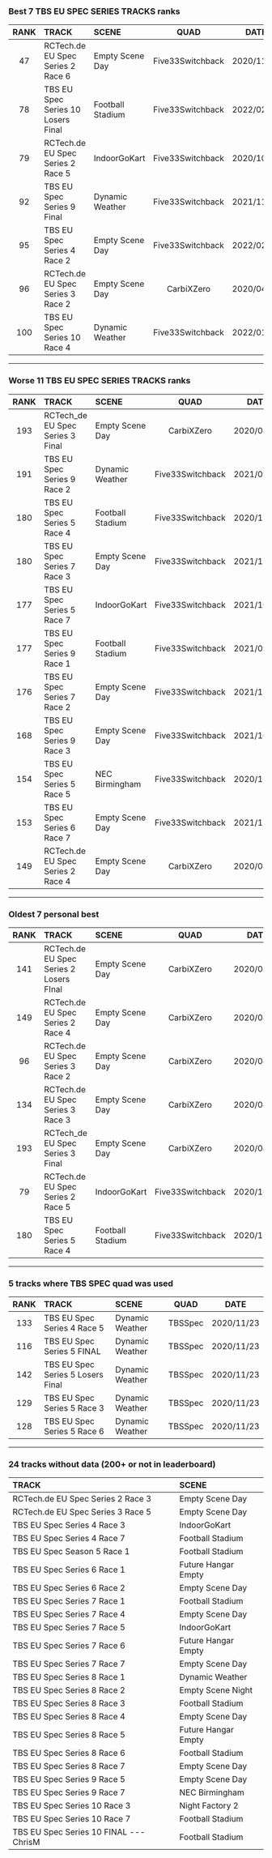 ### Best 7 TBS EU SPEC SERIES TRACKS ranks
|RANK|TRACK|SCENE|QUAD|DATE|
|:---:|:---|:---|:---:|:---:|
|47|RCTech.de EU Spec Series 2 Race 6|Empty Scene Day|Five33Switchback|2020/11/13|
|78|TBS EU Spec Series 10 Losers Final|Football Stadium|Five33Switchback|2022/02/19|
|79|RCTech.de EU Spec Series 2 Race 5|IndoorGoKart|Five33Switchback|2020/10/01|
|92|TBS EU Spec Series 9 Final|Dynamic Weather|Five33Switchback|2021/11/15|
|95|TBS EU Spec Series 4 Race 2|Empty Scene Day|Five33Switchback|2022/02/15|
|96|RCTech.de EU Spec Series 3 Race 2|Empty Scene Day|CarbiXZero|2020/04/06|
|100|TBS EU Spec Series 10 Race 4|Dynamic Weather|Five33Switchback|2022/01/08|
---
### Worse 11 TBS EU SPEC SERIES TRACKS ranks
|RANK|TRACK|SCENE|QUAD|DATE|
|:---:|:---|:---|:---:|:---:|
|193|RCTech_de EU Spec Series 3 Final|Empty Scene Day|CarbiXZero|2020/04/21|
|191|TBS EU Spec Series 9 Race 2|Dynamic Weather|Five33Switchback|2021/09/18|
|180|TBS EU Spec Series 5 Race 4|Football Stadium|Five33Switchback|2020/11/03|
|180|TBS EU Spec Series 7 Race 3|Empty Scene Day|Five33Switchback|2021/12/17|
|177|TBS EU Spec Series 5 Race 7|IndoorGoKart|Five33Switchback|2021/10/07|
|177|TBS EU Spec Series 9 Race 1|Football Stadium|Five33Switchback|2021/09/16|
|176|TBS EU Spec Series 7 Race 2|Empty Scene Day|Five33Switchback|2021/12/20|
|168|TBS EU Spec Series 9 Race 3|Empty Scene Day|Five33Switchback|2021/10/03|
|154|TBS EU Spec Series 5 Race 5|NEC Birmingham|Five33Switchback|2020/11/04|
|153|TBS EU Spec Series 6 Race 7|Empty Scene Day|Five33Switchback|2021/12/17|
|149|RCTech.de EU Spec Series 2 Race 4|Empty Scene Day|CarbiXZero|2020/04/06|
---
### Oldest 7 personal best
|RANK|TRACK|SCENE|QUAD|DATE|
|:---:|:---|:---|:---:|:---:|
|141|RCTech.de EU Spec Series 2 Losers FInal|Empty Scene Day|CarbiXZero|2020/04/06|
|149|RCTech.de EU Spec Series 2 Race 4|Empty Scene Day|CarbiXZero|2020/04/06|
|96|RCTech.de EU Spec Series 3 Race 2|Empty Scene Day|CarbiXZero|2020/04/06|
|134|RCTech.de EU Spec Series 3 Race 3|Empty Scene Day|CarbiXZero|2020/04/06|
|193|RCTech_de EU Spec Series 3 Final|Empty Scene Day|CarbiXZero|2020/04/21|
|79|RCTech.de EU Spec Series 2 Race 5|IndoorGoKart|Five33Switchback|2020/10/01|
|180|TBS EU Spec Series 5 Race 4|Football Stadium|Five33Switchback|2020/11/03|
---
### 5 tracks where TBS SPEC quad was used
|RANK|TRACK|SCENE|QUAD|DATE|
|:---:|:---|:---|:---:|:---:|
|133|TBS EU Spec Series 4 Race 5|Dynamic Weather|TBSSpec|2020/11/23|
|116|TBS EU Spec Series 5 FINAL|Dynamic Weather|TBSSpec|2020/11/23|
|142|TBS EU Spec Series 5 Losers Final|Dynamic Weather|TBSSpec|2020/11/23|
|129|TBS EU Spec Series 5 Race 3|Dynamic Weather|TBSSpec|2020/11/23|
|128|TBS EU Spec Series 5 Race 6|Dynamic Weather|TBSSpec|2020/11/23|
---
### 24 tracks without data (200+ or not in leaderboard)
|TRACK|SCENE|
|:---|:---|
|RCTech.de EU Spec Series 2 Race 3|Empty Scene Day|
|RCTech.de EU Spec Series 3 Race 5|Empty Scene Day|
|TBS EU Spec Series 4 Race 3|IndoorGoKart|
|TBS EU Spec Series 4 Race 7|Football Stadium|
|TBS EU Spec Season 5 Race 1|Football Stadium|
|TBS EU Spec Series 6 Race 1|Future Hangar Empty|
|TBS EU Spec Series 6 Race 2|Empty Scene Day|
|TBS EU Spec Series 7 Race 1|Football Stadium|
|TBS EU Spec Series 7 Race 4|Empty Scene Day|
|TBS EU Spec Series 7 Race 5|IndoorGoKart|
|TBS EU Spec Series 7 Race 6|Future Hangar Empty|
|TBS EU Spec Series 7 Race 7|Empty Scene Day|
|TBS EU Spec Series 8 Race 1|Dynamic Weather|
|TBS EU Spec Series 8 Race 2|Empty Scene Night|
|TBS EU Spec Series 8 Race 3|Football Stadium|
|TBS EU Spec Series 8 Race 4|Empty Scene Day|
|TBS EU Spec Series 8 Race 5|Future Hangar Empty|
|TBS EU Spec Series 8 Race 6|Football Stadium|
|TBS EU Spec Series 8 Race 7|Empty Scene Day|
|TBS EU Spec Series 9 Race 5|Empty Scene Day|
|TBS EU Spec Series 9 Race 7|NEC Birmingham|
|TBS EU Spec Series 10 Race 3|Night Factory 2|
|TBS EU Spec Series 10 Race 7|Football Stadium|
|TBS EU Spec Series 10 FINAL --- ChrisM|Football Stadium|
